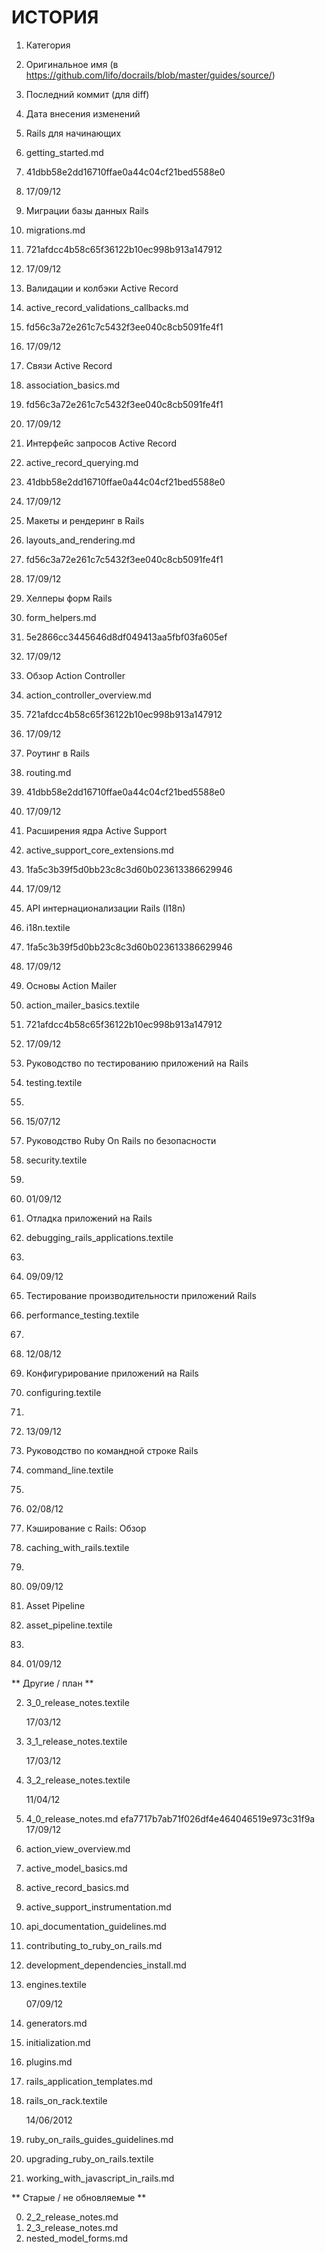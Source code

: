 # ИСТОРИЯ

1. Категория
2. Оригинальное имя (в https://github.com/lifo/docrails/blob/master/guides/source/)
3. Последний коммит (для diff)
4. Дата внесения изменений

1. Rails для начинающих
2. getting_started.md
3. 41dbb58e2dd16710ffae0a44c04cf21bed5588e0
4. 17/09/12

1. Миграции базы данных Rails
2. migrations.md
3. 721afdcc4b58c65f36122b10ec998b913a147912
4. 17/09/12

1. Валидации и колбэки Active Record
2. active_record_validations_callbacks.md
3. fd56c3a72e261c7c5432f3ee040c8cb5091fe4f1
4. 17/09/12

1. Связи Active Record
2. association_basics.md
3. fd56c3a72e261c7c5432f3ee040c8cb5091fe4f1
4. 17/09/12

1. Интерфейс запросов Active Record
2. active_record_querying.md
3. 41dbb58e2dd16710ffae0a44c04cf21bed5588e0
4. 17/09/12

1. Макеты и рендеринг в Rails
2. layouts_and_rendering.md
3. fd56c3a72e261c7c5432f3ee040c8cb5091fe4f1
4. 17/09/12

1. Хелперы форм Rails
2. form_helpers.md
3. 5e2866cc3445646d8df049413aa5fbf03fa605ef
4. 17/09/12

1. Обзор Action Controller
2. action_controller_overview.md
3. 721afdcc4b58c65f36122b10ec998b913a147912
4. 17/09/12

1. Роутинг в Rails
2. routing.md
3. 41dbb58e2dd16710ffae0a44c04cf21bed5588e0
4. 17/09/12

1. Расширения ядра Active Support
2. active_support_core_extensions.md
3. 1fa5c3b39f5d0bb23c8c3d60b023613386629946
4. 17/09/12

1. API интернационализации Rails (I18n)
2. i18n.textile
3. 1fa5c3b39f5d0bb23c8c3d60b023613386629946
4. 17/09/12

1. Основы Action Mailer
2. action_mailer_basics.textile
3. 721afdcc4b58c65f36122b10ec998b913a147912
4. 17/09/12

1. Руководство по тестированию приложений на Rails
2. testing.textile
3.
4. 15/07/12

1. Руководство Ruby On Rails по безопасности
2. security.textile
3.
4. 01/09/12

1. Отладка приложений на Rails
2. debugging_rails_applications.textile
3.
4. 09/09/12

1. Тестирование производительности приложений Rails
2. performance_testing.textile
3.
4. 12/08/12

1. Конфигурирование приложений на Rails
2. configuring.textile
3.
4. 13/09/12

1. Руководство по командной строке Rails
2. command_line.textile
3.
4. 02/08/12

1. Кэширование с Rails: Обзор
2. caching_with_rails.textile
3.
4. 09/09/12

1. Asset Pipeline
2. asset_pipeline.textile
3.
4. 01/09/12

** Другие / план **

2.  3_0_release_notes.textile

    17/03/12

3.  3_1_release_notes.textile

    17/03/12

4.  3_2_release_notes.textile

    11/04/12

5.  4_0_release_notes.md
    efa7717b7ab71f026df4e464046519e973c31f9a
    17/09/12

10. action_view_overview.md
12. active_model_basics.md
14. active_record_basics.md
18. active_support_instrumentation.md
20. api_documentation_guidelines.md
22. contributing_to_ruby_on_rails.md
23. development_dependencies_install.md

25. engines.textile

    07/09/12

30. generators.md
35. initialization.md
45. plugins.md
50. rails_application_templates.md

55. rails_on_rack.textile

    14/06/2012

57. ruby_on_rails_guides_guidelines.md
60. upgrading_ruby_on_rails.textile
65. working_with_javascript_in_rails.md


** Старые / не обновляемые **

0.  2_2_release_notes.md
1.  2_3_release_notes.md
40. nested_model_forms.md

